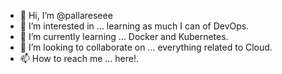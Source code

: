 - 👋 Hi, I’m @pallareseee
- 👀 I’m interested in ... learning as much I can of DevOps.
- 🌱 I’m currently learning ... Docker and Kubernetes.
- 💞️ I’m looking to collaborate on ... everything related to Cloud.
- 📫 How to reach me ... here!.

<!---
pallareseee/pallareseee is a ✨ special ✨ repository because its `README.md` (this file) appears on your GitHub profile.
You can click the Preview link to take a look at your changes.
--->
